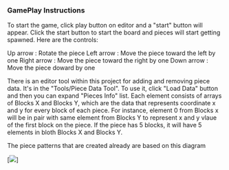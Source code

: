### GamePlay Instructions

To start the game, click play button on editor and a "start" button will appear. Click the start button to start the board and pieces will start getting
spawned. Here are the controls:

Up arrow : Rotate the piece
Left arrow : Move the piece toward the left by one
Right arrow : Move the piece toward the right by one
Down arrow : Move the piece doward by one 

There is an editor tool within this project for adding and removing piece data. It's in the "Tools/Piece Data Tool".
To use it, click  "Load Data" button and then you can expand "Pieces Info" list. Each element consists of arrays of Blocks X and Blocks Y, which are 
the data that represents coordinate x and y for every block of each piece. For instance, element 0 from Blocks x will be in pair with same element 
from Blocks Y to represent x and y vlaue of the first block on the piece. If the piece has 5 blocks, it will have 5 elements in bloth Blocks X and Blocks Y.

The piece patterns that are created already are based on this diagram

[![](http://colinfahey.com/tetris/tetris_diagram_pieces_orientations_new.jpg)]

